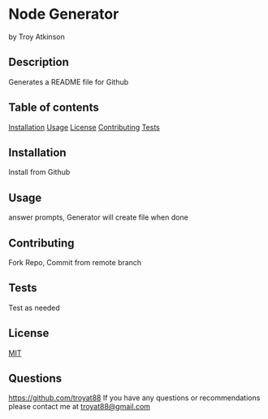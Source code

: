 # Node Generator
by Troy Atkinson

## Description
Generates a README file for Github

## Table of contents
[Installation](#Installation)
[Usage](#Usage)
[License](#License)
[Contributing](#Contributing)
[Tests](#Tests)
    
## Installation
Install from Github

    
## Usage
answer prompts, Generator will create file when done
    
## Contributing
Fork Repo, Commit from remote branch
    
## Tests
Test as needed
    
## License
[MIT](https://choosealicense.com/licenses/mit/)

## Questions
https://github.com/troyat88
If you have any questions or recommendations please contact me at troyat88@gmail.com